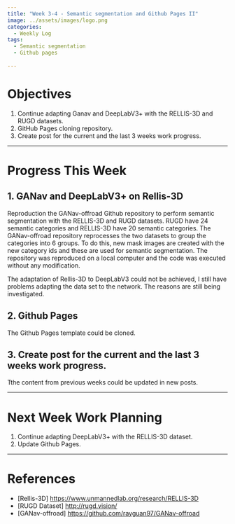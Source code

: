```yaml
---
title: "Week 3-4 - Semantic segmentation and Github Pages II"
image: ../assets/images/logo.png
categories:
  - Weekly Log
tags:
  - Semantic segmentation
  - Github pages
  
---
```


# Objectives

1. Continue adapting Ganav and DeepLabV3+ with the RELLIS-3D and RUGD datasets.
2. GitHub Pages cloning repository.
3. Create post for the current and the last 3 weeks work progress.


---

# Progress This Week

## 1. GANav and DeepLabV3+ on Rellis-3D 

Reproduction the GANav-offroad Github repository to perform semantic segmentation with the RELLIS-3D and RUGD datasets. RUGD have 24 semantic categories and RELLIS-3D have 20 semantic categories. The GANav-offroad repository reprocesses the two datasets to group the categories into 6 groups. To do this, new mask images are created with the new category ids and these are used for semantic segmentation. The repository was reproduced on a local computer and the code was executed without any modification.

The adaptation of Rellis-3D to DeepLabV3 could not be achieved, I still have problems adapting the data set to the network. 
The reasons are still being investigated.


## 2. Github Pages

The Github Pages template could be cloned.

## 3. Create post for the current and the last 3 weeks work progress.

Tthe content from previous weeks could be updated in new posts.


---

# Next Week Work Planning

  1. Continue adapting DeepLabV3+ with the RELLIS-3D dataset.
  2. Update Github Pages.

---

# References

* [Rellis-3D] https://www.unmannedlab.org/research/RELLIS-3D
* [RUGD Dataset] http://rugd.vision/
* [GANav-offroad] https://github.com/rayguan97/GANav-offroad
